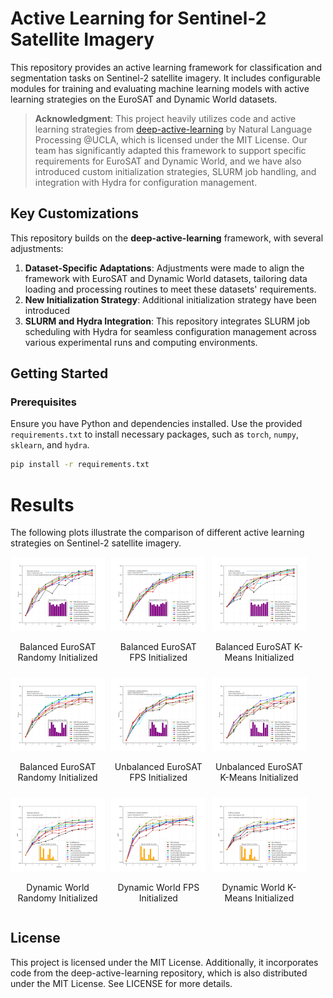 # Active Learning for Sentinel-2 Satellite Imagery

This repository provides an active learning framework for classification and segmentation tasks on Sentinel-2 satellite imagery. It includes configurable modules for training and evaluating machine learning models with active learning strategies on the EuroSAT and Dynamic World datasets.

> **Acknowledgment**: This project heavily utilizes code and active learning strategies from [deep-active-learning](https://github.com/ej0cl6/deep-active-learning) by Natural Language Processing @UCLA, which is licensed under the MIT License. Our team has significantly adapted this framework to support specific requirements for EuroSAT and Dynamic World, and we have also introduced custom initialization strategies, SLURM job handling, and integration with Hydra for configuration management.


## Key Customizations

This repository builds on the **deep-active-learning** framework, with several adjustments:

1. **Dataset-Specific Adaptations**: Adjustments were made to align the framework with EuroSAT and Dynamic World datasets, tailoring data loading and processing routines to meet these datasets' requirements.
2. **New Initialization Strategy**: Additional initialization strategy have been introduced
3. **SLURM and Hydra Integration**: This repository integrates SLURM job scheduling with Hydra for seamless configuration management across various experimental runs and computing environments.

## Getting Started

### Prerequisites

Ensure you have Python and dependencies installed. Use the provided `requirements.txt` to install necessary packages, such as `torch`, `numpy`, `sklearn`, and `hydra`.

```bash
pip install -r requirements.txt
```

# Results

The following plots illustrate the comparison of different active learning strategies on Sentinel-2 satellite imagery.

<div style="display: flex; flex-wrap: wrap; gap: 10px;">

  <div style="flex: 1; min-width: 30%; max-width: 30%; text-align: center;">
    <img src="plots/v2_random_balance.svg" alt="Plot 1" style="width:100%;"/>
    <p>Balanced EuroSAT Randomy Initialized</p>
  </div>

  <div style="flex: 1; min-width: 30%; max-width: 30%; text-align: center;">
    <img src="plots/v2_fps_balance.svg" alt="Plot 1" style="width:100%;"/>
    <p>Balanced EuroSAT FPS Initialized</p>
  </div>

  <div style="flex: 1; min-width: 30%; max-width: 30%; text-align: center;">
    <img src="plots/v2_kmeans_balance.svg" alt="Plot 1" style="width:100%;"/>
    <p>Balanced EuroSAT K-Means Initialized</p>
  </div>

  <div style="flex: 1; min-width: 30%; max-width: 30%; text-align: center;">
    <img src="plots/v2_random_unbalance.svg" alt="Plot 1" style="width:100%;"/>
    <p>Balanced EuroSAT Randomy Initialized</p>
  </div>

  <div style="flex: 1; min-width: 30%; max-width: 30%; text-align: center;">
    <img src="plots/v2_fps_unbalance.svg" alt="Plot 1" style="width:100%;"/>
    <p>Unbalanced EuroSAT FPS Initialized</p>
  </div>

  <div style="flex: 1; min-width: 30%; max-width: 30%; text-align: center;">
    <img src="plots/v2_kmeans_unbalance.svg" alt="Plot 1" style="width:100%;"/>
    <p>Unbalanced EuroSAT K-Means Initialized</p>
  </div>

  <div style="flex: 1; min-width: 30%; max-width: 30%; text-align: center;">
    <img src="plots/v2_random_dw.svg" alt="Plot 1" style="width:100%;"/>
    <p>Dynamic World Randomy Initialized</p>
  </div>

  <div style="flex: 1; min-width: 30%; max-width: 30%; text-align: center;">
    <img src="plots/v2_fps_dw.svg" alt="Plot 1" style="width:100%;"/>
    <p>Dynamic World FPS Initialized</p>
  </div>

  <div style="flex: 1; min-width: 30%; max-width: 30%; text-align: center;">
    <img src="plots/v2_kmeans_dw.svg" alt="Plot 1" style="width:100%;"/>
    <p>Dynamic World K-Means Initialized</p>
  </div>

</div>

## License

This project is licensed under the MIT License. Additionally, it incorporates code from the deep-active-learning repository, which is also distributed under the MIT License. See LICENSE for more details.